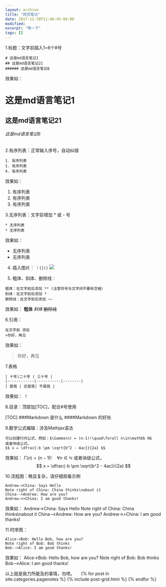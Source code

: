 ```yaml
---
layout: archive
title: "网页笔记"
date: 2017-12-30T11:40:45-04:00
modified:
excerpt: "等一下"
tags: []
---
```

1.标题：文字前插入1~6个#号
```
# 这是md语言笔记1
## 这是md语言笔记21
###### 这是md语言笔记6
```
效果如：
# 这是md语言笔记1
## 这是md语言笔记21
###### 这是md语言笔记6

2.有序列表：正常输入序号，自动纠错
```
1. 有序列表
1. 有序列表
4. 有序列表
```
效果如：
1. 有序列表
1. 有序列表
4. 有序列表

3.无序列表：文字前增加 * 或 - 号
```
* 无序列表
* 无序列表
```
效果如：
* 无序列表
* 无序列表

4. 插入图片： 
```！[]()```
![](http://cdn.wiz.cn/wp-content/uploads/2015/06/wiz_logo.png)

5. 粗体、斜体、删除线：
```
粗体：在文字前后添加 ** (注意符号与文字间不要有空格）
斜体：在文字前后添加 *
删除线：在文字前后添加 ~~
```
效果如：
**粗体**
*斜体*
~~删除线~~

6.引用：
```
在文字前 添加 
>你好，再见
```
效果如：
>你好，再见

7.表格
```
| 十年|二十年 | 三十年 |
|------------|-----------|--------|
| 是我 | 还是我| 不是我 |
```
效果如：
！[](http://www.downxia.com/uploadfiles/2016/0831/20160831031156549.jpg)

8.目录：顶部加[TOC]，配合#号使用

[TOC]
###Markdown 是什么
####Markdown 的好处

9.数学公式编辑：涉及Mathjax语法
```
可以创建行内公式，例如：$\Gamma(n) = (n-1)!\quad\forall n\in\mathbb N$
或者块级公式，
$$ x = \dfrac{-b \pm \sqrt{b^2 - 4ac}}{2a} $$
```
效果如：
$\Gamma(n) = (n-1)!\quad\forall n\in\mathbb N$
或者块级公式，
$$ x = \dfrac{-b \pm \sqrt{b^2 - 4ac}}{2a} $$

10.流程图：略显复杂，请仔细观看示例
```
Andrew->China: Says Hello
Note right of China: China thinks\nabout it
China-->Andrew: How are you?
Andrew->>China: I am good thanks!
```
效果如：
Andrew->China: Says Hello
Note right of China: China thinks\nabout it
China-->Andrew: How are you?
Andrew->>China: I am good thanks!
    
11.时序图：

```sequence
Alice->Bob: Hello Bob, how are you?
Note right of Bob: Bob thinks
Bob-->Alice: I am good thanks!
``` 
效果如：
Alice->Bob: Hello Bob, how are you?
Note right of Bob: Bob thinks
Bob-->Alice: I am good thanks!

以上就是我力所能及的事情，勿喷。
    
{% for post in site.categories.pagenotes %}
  {% include post-grid.html %}
{% endfor %}
</div><!-- /.tiles 把所有categories 有 pagenotes 的列出來-->
